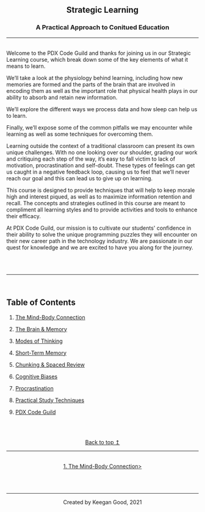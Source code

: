 <h2 align="center">Strategic Learning</h2>

<h3 align="center">A Practical Approach to Conitued Education</h3>


---
<br>
Welcome to the PDX Code Guild and thanks for joining us in our Strategic Learning course, which break down some of the key elements of what it means to learn.

We’ll take a look at the physiology behind learning, including how new memories are formed and the parts of the brain that are involved in encoding them as well as the important role that physical health plays in our ability to absorb and retain new information.

We’ll explore the different ways we process data and how sleep can help us to learn.

Finally, we’ll expose some of the common pitfalls we may encounter while learning as well as some techniques for overcoming them.

Learning outside the context of a traditional classroom can present its own unique challenges. With no one looking over our shoulder, grading our work and critiquing each step of the way, it’s easy to fall victim to lack of motivation, procrastination and self-doubt. These types of feelings can get us caught in a negative feedback loop, causing us to feel that we’ll never reach our goal and this can lead us to give up on learning.

This course is designed to provide techniques that will help to keep morale high and interest piqued, as well as to maximize information retention and recall. The concepts and strategies outlined in this course are meant to compliment all learning styles and to provide activities and tools to enhance their efficacy.

At PDX Code Guild, our mission is to cultivate our students' confidence in their ability to solve the unique programming puzzles they will encounter on their new career path in the technology industry. We are passionate in our quest for knowledge and we are excited to have you along for the journey.

<br/>
<br/>

---

<br/>

## Table of Contents

1.  [The Mind-Body Connection](./1_mind_body_connection.md)

2.  [The Brain & Memory](./2_the_brain_and_memory.md)

3.  [Modes of Thinking](./3_modes_of_thinking.md)

4.  [Short-Term Memory](./4_short_term_memory.md)

5.  [Chunking & Spaced Review](./5_chunking_and_spaced_review.md)

6.  [Cognitive Biases](./6_cognitive_biases.md)

7.  [Procrastination](./7_procrastination.md)

8.  [Practical Study Techniques](./8_practical_study_techniques.md)

9.  [PDX Code Guild](./9_pdx_code_guild.md)

<br><br>

<div align="center">
    <a href="#top">Back to top &mapstoup;</a>
</div>


---

<br>

<div align="center">
    <a href="./1_mind_body_connection.md">1. The Mind-Body Connection></a>
</div>

<br><br>

---
<p align="center">Created by Keegan Good, 2021</p>